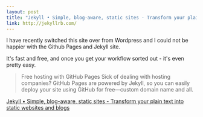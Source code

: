 ```yaml
---
layout: post
title: "Jekyll • Simple, blog-aware, static sites - Transform your plain text into static websites and blogs"
link: http://jekyllrb.com/
---
```


I have recently switched this site over from Wordpress and I could not be happier with the Github Pages and Jekyll site.

It's fast and free, and once you get your workflow sorted out - it's even pretty easy. 


> Free hosting with GitHub Pages
> Sick of dealing with hosting companies? GitHub Pages are powered by Jekyll, so you can easily deploy your site using GitHub for free—custom domain name and all.


[Jekyll • Simple, blog-aware, static sites - Transform your plain text into static websites and blogs](http://jekyllrb.com/)
